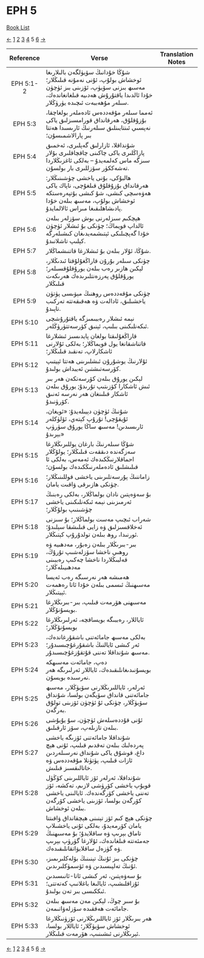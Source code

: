# EPH 5
[Book List](../README.md)

[<-](./chapter_4.md) [1](./chapter_1.md) [2](./chapter_2.md) [3](./chapter_3.md) [4](./chapter_4.md) 5 [6](./chapter_6.md) [->](./chapter_6.md)

| Reference | Verse | Translation Notes |
|:---------:|-------|-------------------|
|EPH 5:1-2|شۇڭا خۇدانىڭ سۆيۈلگەن بالىلارىغا ئوخشاش بولۇپ، ئۇنى نەمۇنە قىلىڭلار؛ مەسىھ بىزنى سۆيۈپ، ئۆزىنى بىز ئۈچۈن خۇدا ئالدىدا ياقتۇرۇش ھەدىيە قىلغانغاندەك، سىلەر مۇھەببەت ئىچىدە يۈرۈڭلار.||
|EPH 5:3|ئەمما سىلەر مۇقەددەس ئادەملەر بولغاچقا، بۇزۇقلۇق، ھەرقانداق قورامسىزلىق ياكى نەپسىي ئىنتايىنلىق سىلەرنىڭ ئارىسىدا ھەتتا بىر پارالاشمىسۇن؛||
|EPH 5:4|شۇنداقلا، ئازارلىق گەپلىرى، ئەخمىق پاراڭلىرى ياكى چاكىنى چاقچاقلىرى بۇلار سىزگە ماس كەلمەيدۇ – بەلكى ئاغزىڭلاردا تەشەككۈر سۆزللىرى بار بولسۇن.||
|EPH 5:5|ھالبۇكى، بۇنى ياخشى چۈشىنىڭلار: ھەرقانداق بۇزۇقلۇق قىلغۇچى، ناپاك ياكى ھەۋەسچى كىشى، شۇ كىشى بۇتپەرەستكە ئوخشاش بولۇپ، مەسىھ بىلەن خۇدا پادىشاھلىقىغا مىراس ئالالمايدۇ.||
|EPH 5:6|ھېچكىم سىزلەرنى بوش سۆزلەر بىلەن ئالداپ قويماڭ؛ چۈنكى بۇ ئىشلار ئۈچۈن خۇدا گەپچىلىكى ئېتىشمەيدىغان كىشىلەرگە كېلىپ تاشلانىدۇ.||
|EPH 5:7|شۇڭا، ئۇلار بىلەن بۇ ئىشلارغا قاتنىشماڭلار.||
|EPH 5:8|چۈنكى سىلەر بۇرۇن قاراڭغۇلۇقتا ئىدىڭلار، لېكىن ھازىر رەب بىلەن يورۇقلۇقسىلەر؛ يورۇقلۇق پەرزەنتلىرىدەك ھەرىكەت قىلىڭلار||
|EPH 5:9|چۈنكى مۇقەددەس روھنىڭ مېۋىسى پۈتۈن ياخشىلىق، ئادالەت ۋە ھەقىقەتتە تەركىب تاپىدۇ.||
|EPH 5:10|نېمە ئىشلار رەببىمىزگە ياقتۇرۇشچى ئىكەنلىكىنى بىلىپ، ئېنىق كۆرسەتتۈرۈڭلەر.||
|EPH 5:11|قاراڭغۇلىقتا بولغان پايدىسىز ئىشلارغا قاتناشقانغا يول قويماڭلار؛ بەلكى ئۇلارنى ئاشكارلاپ، تەنقىد قىلىڭلار؛||
|EPH 5:12|ئۇلارنىڭ يوشۇرۇن ئىشلىرىنى ھەتتا ئېيتىپ كۆرسەتىشتىن ئەيبداش بولىدۇ.||
|EPH 5:13|لېكىن يورۇق بىلەن كۆرسەتكەن ھەر بىر ئىش ئاشكارا كۆزىتىپ تۇرىدۇ; يورۇق بىلەن ئاشكار قىلىنغان ھەر نەرسە ئەنىق كۆرۈنىدۇ.||
|EPH 5:14|شۇنىڭ ئۈچۈن دېيىلەيدۇ: «ئويغان، ئۇيقۇچى! تۇرۇپ كېتەي، ئۆلۈكلەر ئارىسىدىن! مەسىھ ساڭا يورۇق سۈرۈپ بېرىدۇ»||
|EPH 5:15|شۇڭا سىلەرنىڭ بارغان يوللىرىڭلارغا سەزگەندە دىققەت قىلىڭلار؛ يولۇڭلار احماقلارنىڭكىدەك ئەمەس، بەلكى ئا قىلىشلىق ئادەملەرنىڭكىدەك بولسۇن؛||
|EPH 5:16|زاماننىڭ پۇرسەتلىرىنى ياخشى قوللىنىڭلار؛ چۈنكى ھازىرقى ۋاقىت يامان.||
|EPH 5:17|بۇ سەۋەپتىن نادان بولماڭلار، بەلكى رەبنىڭ ئەرمىزىنى نېمە ئىكەنلىكىنى ياخشى چۈشىنىپ بولۇڭلار؛||
|EPH 5:18|شەراب ئىچىپ مەست بولماڭلار؛ بۇ سىزنى ئەخلاقسىزلىق ۋە زايى قىلىشقا سېلىدۇ؛ ئورنىدا، روھ بىلەن تولدۇرۇپ كېتىڭلار.||
|EPH 5:19|بىر-بىرىڭلار بىلەن زەبۇر، مەدھىيە ۋە روھىي ناخشا سۆزلەشىپ تۇرۇڭ، قەلبىڭلاردا ناخشا چەكىپ رەببىنى مەدھىيىلەڭلار؛||
|EPH 5:20|ھەمىشە ھەر نەرسىگە رەب ئەيسا مەسىھنىڭ ئىسمى بىلەن خۇدا ئاتا رەھمەت ئېيتىڭلار.||
|EPH 5:21|مەسىھنى ھۆرمەت قىلىپ، بىر-بىرىڭلارغا بويسۇنۇڭلار.||
|EPH 5:22|ئاياللار، رەببىگە بويساقچە، ئەرلىرىڭلارغا بويسۇنۇڭلار؛||
|EPH 5:23|بەلكى مەسىھ جامائەتنى باشقۇرغاندەك، ئەر كىشى ئايالنىڭ باشقۇرغۇچىسىدۇر؛ مەسىھ شۇنداقلا تەننى قۇتقۇزغۇچىسىدۇر.||
|EPH 5:24|دەپ، جامائەت مەسىھكە بويسۇنىدىغانلىقىدەك، ئاياللار ئەرلىرىگە ھەر نەرسىدە بويسۇن.||
|EPH 5:25|ئەرلەر، ئاياللىرىڭلارنى سۆيۈڭلار، مەسىھ جامائەتنى قانداق سۆيگەن بولسا، شۇنداق سۆيۈڭلار، چۈنكى ئۇ ئۈچۈن ئۆزىنى تولۇق بەرگەن.||
|EPH 5:26|ئۇنى قۇددەسلەش ئۈچۈن، سۇ يۇيۇشى بىلەن تازىلەپ، سۆز ئارقىلىق.||
|EPH 5:27|شۇنداقلا جامائەتنى ئۆزىگە ياخشى پەردەلىك بىلەن تەقدىم قىلىپ، ئۇنى ھېچ داغ، قوشۇق ياكى شۇنداق نەرسىلەردىن ئازات قىلىپ، پۈتۈنلا مۇقەددەس ۋە خاتالىقسىز قىلىش.||
|EPH 5:28|شۇنداقلا، ئەرلەر ئۆز ئاياللىرىنى كۆڭۈل قويۇپ ياخشى كۆرۈشى لازىم، تەكشە، ئۆز تەننى ياخشى كۆرگەندەك. ئايالىنى ياخشى كۆرگەن بولسا، ئۆزىنى ياخشى كۆرگەن بىلەن ئوخشاش.||
|EPH 5:29|چۈنكى ھېچ كىم ئۆز تېنىنى ھېچقانداق ۋاقىتتا يامان كۆرمەيدۇ، بەلكى ئۇنى ياخشىلاپ تاماق بېرىپ ۋە ساقلایدۇ؛ بۇ مەسىھنىڭ جەمئەتتە قىلغاندەك، ئۇلارغا گۈرۈپ بېرىپ ۋە گۈزەل ساقلایۋاتقانلىقىدەك.||
|EPH 5:30|چۈنكى بىز ئۇنىڭ تېنىنىڭ بۆلەكلىرىمىز، ئۇنىڭ تەلپىسىدىن ۋە ئۆسمۈكلىرىدىن.||
|EPH 5:31|بۇ سەۋەپتىن، ئەر كىشى ئاتا-ئانىسىدىن ئۇزاقلىشىپ، ئايالىغا باغلانىپ كەتەتتى؛ ئىككىسى بىر تەن بولىدۇ.||
|EPH 5:32|بۇ سىر چوڭ، لېكىن مەن مەسىھ بىلەن جامائەت ھەققىدە سۆزلەۋاتىمەن.||
|EPH 5:33|ھەر بىرىڭلار ئۆز ئاياللىرىڭلارنى ئۆزۈنىڭلارغا ئوخشاش سۆيۈڭلار؛ ئاياللار بولسا، ئېرىڭلارنى ئىشىنىپ، ھۆرمەت قىلىڭلار.||


[<-](./chapter_4.md) [1](./chapter_1.md) [2](./chapter_2.md) [3](./chapter_3.md) [4](./chapter_4.md) 5 [6](./chapter_6.md) [->](./chapter_6.md)